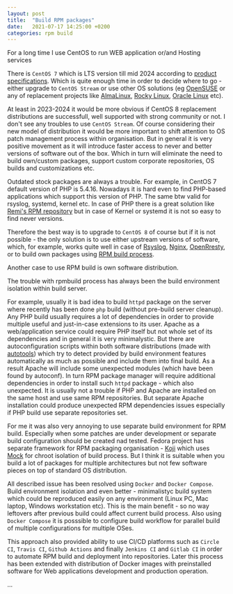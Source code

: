```yaml
---
layout: post
title:  "Build RPM packages"
date:   2021-07-17 14:25:00 +0200
categories: rpm build
---
```


For a long time I use CentOS to run WEB application or/and Hosting services

There is `CentOS 7` which is LTS version till mid 2024 according to [product specifications](https://wiki.centos.org/About/Product). Which is quite enough time in order to decide where to go - either upgrade to  `CentOS Stream` or use other OS solutions (eg [OpenSUSE](https://get.opensuse.org/leap/) or any of replacement projects like [AlmaLinux](https://almalinux.org), [Rocky Linux](https://rockylinux.org), [Oracle Linux](https://www.oracle.com/linux/) etc).

At least in 2023-2024 it would be more obvious if CentOS 8 replacement distributions are successfull, well supported with strong community or not. I don't see any troubles to use `CentOS Stream`. Of course considering their new model of distribution it would be more important to shift attention to OS patch management process within organisation. But in general it is very positive movement as it will introduce faster access to never and better versions of software out of the box. Which in turn will eliminate the need to build own/custom packages, support custom corporate repositories, OS builds and customizations etc.

Outdated stock packages are always a trouble. For example, in CentOS 7 default version of PHP is 5.4.16.
Nowadays it is hard even to find PHP-based applications which support this version of PHP. The same btw valid for rsyslog, systemd, kernel etc. In case of PHP there is a great solution like [Remi's RPM repository](https://rpms.remirepo.net) but in case of Kernel or systemd it is not so easy to find never versions.

Therefore the best way is to upgrade to `CentOS 8` of course but if it is not possible - the only solution is to use either upstream versions of software, which, for example, works quite well in case of [Rsyslog](https://www.rsyslog.com/rhelcentos-rpms/), [Nginx](http://nginx.org/en/linux_packages.html#RHEL-CentOS), [OpenRresty](https://openresty.org/en/linux-packages.html#centos), or to build own packages using [RPM build process](https://access.redhat.com/documentation/en-us/red_hat_enterprise_linux/7/html-single/rpm_packaging_guide/index).

Another case to use RPM build is own software distribution.

The trouble with rpmbuild process has always been the build environment isolation within build server.

For example, usually it is bad idea to build `httpd` package on the server where recently has been done `php` build (without pre-build server cleanup). Any PHP build usually requires a lot of dependencies in order to provide multiple useful and just-in-case extensions to its user. Apache as a web/application service could require PHP itself but not whole set of its dependencies and in general it is very minimalystic. But there are autoconfiguration scripts within both software distributions (made with [autotools](https://www.gnu.org/software/automake/manual/html_node/Autotools-Introduction.html)) which try to detect provided by build environment features automatically as much as possible and include them into final build. As a result Apache will include some unexpected modules (which have been found by autoconf). In turn RPM package manager will require additional dependencies in order to install such `httpd` package - which also unexpected. It is usually not a trouble if PHP and Apache are installed on the same host and use same RPM repositories. But separate Apache installation could produce unexpected RPM dependencies issues especially if PHP build use separate repositories set.

For me it was also very annoying to use separate build environment for RPM build. Especially when some patches are under development or separate build configuration should be created nad tested. Fedora project has separate framework for RPM packaging organisation - [Koji](https://fedoraproject.org/wiki/Koji) which uses [Mock](https://github.com/rpm-software-management/mock/wiki) for chroot isolation of build process. But I think it is suitable when you build a lot of packages for multiple architectures but not few software pieces on top of standard OS distribution.

All described issue has been resolved using `Docker` and `Docker Compose`. Build environment isolation and even better - minimalistyc build system which could be reproduced easily on any environment (Linux PC, Mac laptop, Windows workstation etc). This is the main benefit - so no way leftovers after previous build could affect current build process. Also using `Docker Compose` it is posssible to configure build workflow for parallel build of multiple configurations for multiple OSes.

This approach also provided ability to use CI/CD platforms such as `Circle CI`, `Travis CI`, `Github Actions` and finally `Jenkins CI` and `Gitlab CI` in order to automate RPM build and deployment into repositories. Later this process has been extended with distribution of Docker images with preinstalled software for Web applications development and production operation.

...







